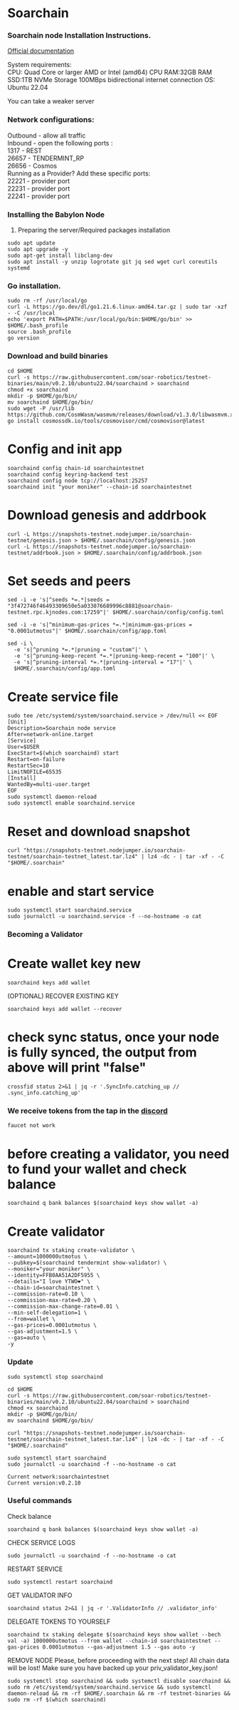 # Soarchain

### Soarchain node Installation Instructions.

[Official documentation](https://docs.soarchain.com)

System requirements:</br>
CPU: Quad Core or larger AMD or Intel (amd64) CPU
RAM:32GB RAM
SSD:1TB NVMe Storage
100MBps bidirectional internet connection
OS: Ubuntu 22.04</br>

You can take a weaker server

### Network configurations: </br>
Outbound - allow all traffic </br>
Inbound - open the following ports :</br>
1317 - REST </br>
26657 - TENDERMINT_RP </br>
26656 - Cosmos </br>
Running as a Provider? Add these specific ports: </br>
22221 - provider port </br>
22231 - provider port </br>
22241 - provider port </br>

### Installing the Babylon Node

1. Preparing the server/Required packages installation</br>
```
sudo apt update
sudo apt upgrade -y
sudo apt-get install libclang-dev
sudo apt install -y unzip logrotate git jq sed wget curl coreutils systemd
```
### Go installation.
```
sudo rm -rf /usr/local/go
curl -L https://go.dev/dl/go1.21.6.linux-amd64.tar.gz | sudo tar -xzf - -C /usr/local
echo 'export PATH=$PATH:/usr/local/go/bin:$HOME/go/bin' >> $HOME/.bash_profile
source .bash_profile
go version
```

### Download and build binaries
```
cd $HOME
curl -s https://raw.githubusercontent.com/soar-robotics/testnet-binaries/main/v0.2.10/ubuntu22.04/soarchaind > soarchaind
chmod +x soarchaind
mkdir -p $HOME/go/bin/
mv soarchaind $HOME/go/bin/
sudo wget -P /usr/lib https://github.com/CosmWasm/wasmvm/releases/download/v1.3.0/libwasmvm.x86_64.so
go install cosmossdk.io/tools/cosmovisor/cmd/cosmovisor@latest
```

# Config and init app
```
soarchaind config chain-id soarchaintestnet
soarchaind config keyring-backend test
soarchaind config node tcp://localhost:25257
soarchaind init "your moniker" --chain-id soarchaintestnet
```

# Download genesis and addrbook
```
curl -L https://snapshots-testnet.nodejumper.io/soarchain-testnet/genesis.json > $HOME/.soarchain/config/genesis.json
curl -L https://snapshots-testnet.nodejumper.io/soarchain-testnet/addrbook.json > $HOME/.soarchain/config/addrbook.json
```

# Set seeds and peers
```
sed -i -e 's|^seeds *=.*|seeds = "3f472746f46493309650e5a033076689996c8881@soarchain-testnet.rpc.kjnodes.com:17259"|' $HOME/.soarchain/config/config.toml

sed -i -e 's|^minimum-gas-prices *=.*|minimum-gas-prices = "0.0001utmotus"|' $HOME/.soarchain/config/app.toml

sed -i \
  -e 's|^pruning *=.*|pruning = "custom"|' \
  -e 's|^pruning-keep-recent *=.*|pruning-keep-recent = "100"|' \
  -e 's|^pruning-interval *=.*|pruning-interval = "17"|' \
  $HOME/.soarchain/config/app.toml
```

# Create service file
```
sudo tee /etc/systemd/system/soarchaind.service > /dev/null << EOF
[Unit]
Description=Soarchain node service
After=network-online.target
[Service]
User=$USER
ExecStart=$(which soarchaind) start
Restart=on-failure
RestartSec=10
LimitNOFILE=65535
[Install]
WantedBy=multi-user.target
EOF
sudo systemctl daemon-reload
sudo systemctl enable soarchaind.service
```

# Reset and download snapshot
```
curl "https://snapshots-testnet.nodejumper.io/soarchain-testnet/soarchain-testnet_latest.tar.lz4" | lz4 -dc - | tar -xf - -C "$HOME/.soarchain"
```

# enable and start service
```
sudo systemctl start soarchaind.service
sudo journalctl -u soarchaind.service -f --no-hostname -o cat
```

### Becoming a Validator

# Create wallet key new
```
soarchaind keys add wallet
```

(OPTIONAL) RECOVER EXISTING KEY
```
soarchaind keys add wallet --recover
```

# check sync status, once your node is fully synced, the output from above will print "false"
```
crossfid status 2>&1 | jq -r '.SyncInfo.catching_up // .sync_info.catching_up'
```

### We receive tokens from the tap in the [discord](https://discord.gg/g6CvcgTt8b)
```
faucet not work
```

# before creating a validator, you need to fund your wallet and check balance
```
soarchaind q bank balances $(soarchaind keys show wallet -a) 
```
# Create validator
```
soarchaind tx staking create-validator \
--amount=1000000utmotus \
--pubkey=$(soarchaind tendermint show-validator) \
--moniker="your moniker" \
--identity=FFB0AA51A2DF5955 \
--details="I love YTWO❤️" \
--chain-id=soarchaintestnet \
--commission-rate=0.10 \
--commission-max-rate=0.20 \
--commission-max-change-rate=0.01 \
--min-self-delegation=1 \
--from=wallet \
--gas-prices=0.0001utmotus \
--gas-adjustment=1.5 \
--gas=auto \
-y 
```

### Update
```
sudo systemctl stop soarchaind

cd $HOME
curl -s https://raw.githubusercontent.com/soar-robotics/testnet-binaries/main/v0.2.10/ubuntu22.04/soarchaind > soarchaind
chmod +x soarchaind
mkdir -p $HOME/go/bin/
mv soarchaind $HOME/go/bin/

curl "https://snapshots-testnet.nodejumper.io/soarchain-testnet/soarchain-testnet_latest.tar.lz4" | lz4 -dc - | tar -xf - -C "$HOME/.soarchaind"

sudo systemctl start soarchaind
sudo journalctl -u soarchaind -f --no-hostname -o cat

Current network:soarchaintestnet
Current version:v0.2.10
```

### Useful commands

Check balance
```
soarchaind q bank balances $(soarchaind keys show wallet -a) 
```

CHECK SERVICE LOGS
```
sudo journalctl -u soarchaind -f --no-hostname -o cat
```

RESTART SERVICE
```
sudo systemctl restart soarchaind
```

GET VALIDATOR INFO
```
soarchaind status 2>&1 | jq -r '.ValidatorInfo // .validator_info'
```

DELEGATE TOKENS TO YOURSELF
```
soarchaind tx staking delegate $(soarchaind keys show wallet --bech val -a) 1000000utmotus --from wallet --chain-id soarchaintestnet --gas-prices 0.0001utmotus --gas-adjustment 1.5 --gas auto -y 
```

REMOVE NODE
Please, before proceeding with the next step! All chain data will be lost! Make sure you have backed up your priv_validator_key.json!
```
sudo systemctl stop soarchaind && sudo systemctl disable soarchaind && sudo rm /etc/systemd/system/soarchaind.service && sudo systemctl daemon-reload && rm -rf $HOME/.soarchain && rm -rf testnet-binaries && sudo rm -rf $(which soarchaind) 
```

